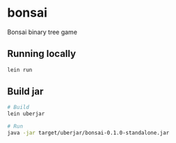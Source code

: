 # bonsai
Bonsai binary tree game

## Running locally

``` bash
lein run
```

## Build jar

``` bash
# Build
lein uberjar

# Run
java -jar target/uberjar/bonsai-0.1.0-standalone.jar
```
